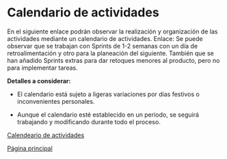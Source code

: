 # Calendario de actividades

En el siguiente enlace podrán observar la realización y organización de las actividades mediante un calendario de actividades.
Enlace: 
Se puede observar que se trabajan con Sprints de 1-2 semanas con un día de retroalimentación y otro para la planeación del siguiente. También que se han añadido Sprints extras
para dar retoques menores al producto, pero no para implementar tareas.

**Detalles a considerar:**

- El calendario está sujeto a ligeras variaciones por días festivos o inconvenientes personales.

- Aunque el calendario esté establecido en un periodo, se seguirá trabajando y modificando durante todo el proceso.

[Calendeario de actividades](https://github.com/Equipo-13FIS/Ingenieria-en-linea/blob/main/Calendario.xlsx)

[Página principal](https://github.com/Equipo-13FIS/Ingenieria-en-linea)
